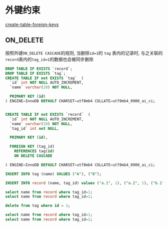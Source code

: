 # 外键约束

[create-table-foreign-keys](https://dev.mysql.com/doc/refman/8.0/en/create-table-foreign-keys.html)

## ON_DELETE

按照外键`ON_DELETE CASCADE`的规则, 当删除`id=1`的 `tag` 表内的记录时, 与之关联的`record`表内的`tag_id=1`的数据也会被同步删除

```sql
DROP TABLE IF EXISTS `record`;
DROP TABLE IF EXISTS `tag`;
CREATE TABLE IF not EXISTS `tag`  (
  `id` int NOT NULL AUTO_INCREMENT,
  `name` varchar(20) NOT NULL,

  PRIMARY KEY (id)
) ENGINE=InnoDB DEFAULT CHARSET=utf8mb4 COLLATE=utf8mb4_0900_ai_ci;


CREATE TABLE IF not EXISTS `record`  (
  `id` int NOT NULL AUTO_INCREMENT,
  `name` varchar(20) NOT NULL,
  `tag_id` int not NULL,

  PRIMARY KEY (id),

  FOREIGN KEY (tag_id)
    REFERENCES tag(id)
    ON DELETE CASCADE

) ENGINE=InnoDB DEFAULT CHARSET=utf8mb4 COLLATE=utf8mb4_0900_ai_ci;

INSERT INTO tag (name) VALUES ("A"), ("B");

INSERT INTO record (name, tag_id) values ("a.1", 1), ("a.2", 1), ("b.1", 2), ("b.2", 2);

select name from record where tag_id=1;
select name from record where tag_id=2;

delete from tag where id = 1;

select name from record where tag_id=1;
select name from record where tag_id=2;
```
